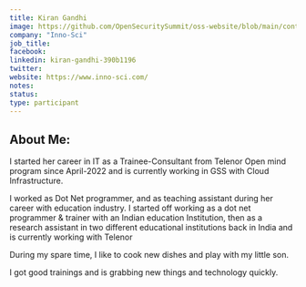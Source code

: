 ```yaml
---
title: Kiran Gandhi
image: https://github.com/OpenSecuritySummit/oss-website/blob/main/content/participant/images/Kiran%20Gandhi.jpg?raw=true
company: "Inno-Sci"
job_title: 
facebook:
linkedin: kiran-gandhi-390b1196
twitter:
website: https://www.inno-sci.com/
notes:
status: 
type: participant
---
```





## About Me:
I started her career in IT as a Trainee-Consultant from Telenor Open mind program since April-2022 and is currently working in GSS with Cloud Infrastructure.

I worked as Dot Net programmer, and as teaching assistant during her career with education industry. I started off working as a dot net programmer & trainer with an Indian education Institution, then as a research assistant in two different educational institutions back in India and is currently working with Telenor

During my spare time, I like to cook new dishes and play with my little son.

I got good trainings and is grabbing new things and technology quickly.
